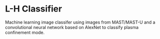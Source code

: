 # L-H Classifier

Machine learning image classifer using images from MAST/MAST-U and a convolutional neural network based on AlexNet to classify plasma confinement mode.
